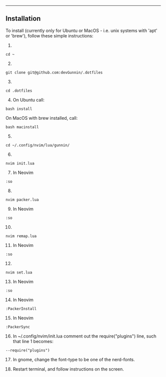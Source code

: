 --------------------------------------------------------------
Installation
--------------------------------------------------------------

To install (currently only for Ubuntu or MacOS - i.e. unix systems with 'apt' or 'brew'), follow these simple instructions:

1. 

```
cd ~
```

2.

```
git clone git@github.com:devGunnin/.dotfiles
```

3.

```
cd .dotfiles
```

4. On Ubuntu call:

```
bash install
```

On MacOS with brew installed, call:

```
bash macinstall
```

5.

```
cd ~/.config/nvim/lua/gunnin/
```

6.

```
nvim init.lua
```

7. In Neovim

```
:so
```

8. 

```
nvim packer.lua
```

9. In Neovim

```
:so
```

10. 

```
nvim remap.lua
```

11. In Neovim

```
:so
```

12. 

```
nvim set.lua
```

13. In Neovim

```
:so
```

14. In Neovim 

```
:PackerInstall
```

15. In Neovim

```
:PackerSync
```

16. In ~/.config/nvim/init.lua comment out the require("plugins") line, such that line 1 becomes:

```
--require("plugins")
```

17. In gnome, change the font-type to be one of the nerd-fonts.

18. Restart terminal, and follow instructions on the screen.
